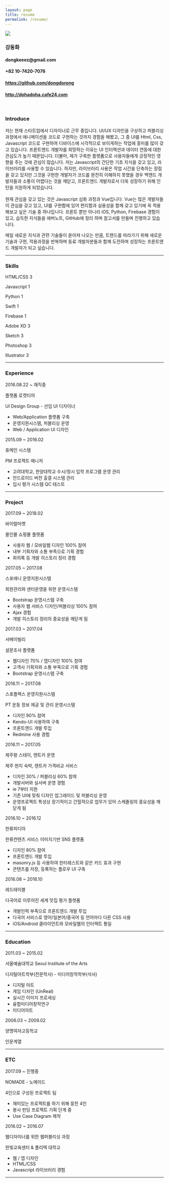 ```yaml
---
layout: page
title: resume
permalink: /resume/
---
```


<img class="col one left" src="/img/prof_pic.jpg">

<div class="myIntro">
    <h3>강동화</h3>
    <h4><i class="fa fa-envelope-square"></i>dongkeeez@gmail.com</h4>
    <h4><i class="fa fa-phone"></i>+82 10-7420-7076</h4>
    <h4><i class="fa fa-github"></i><a href="https://github.com/dongdorong" target="blank">https://github.com/dongdorong</a></h4>
    <h4><i class="fa fa-globe"></i><a href="http://dohadoha.cafe24.com" target="blank">http://dohadoha.cafe24.com</a></h4>
</div>

<br/>

<div class="myTitle">
    <h3>Introduce</h3>
    <p class="myContents">
저는 현재 스타트업에서 디자이너로 근무 중입니다. UI/UX 디자인을 구상하고 퍼블리싱 과정에서 애니메이션을 코드로 구현하는 것까지 경험을 해봤고, 그 중 UI를 
Html, Css, Javascript 코드로 구현하여 디바이스에 시각적으로 보이게하는 작업에 흥미를 많이 갖고 있습니다. 프론트엔드 개발자를 희망하는 이유는 UI 인터렉션과 데이터 연동에 대한 
관심도가 높기 때문입니다. 더불어, 제가 구축한 플랫폼으로 사용자들에게 긍정적인 영향을 주는 것에 관심이 많습니다. 저는 Javascript의 간단한 기초 지식을 갖고 있고, 
라이브러리를 사용할 수 있습니다. 하지만, 라이브러리 사용은 작업 시간을 단축하는 장점을 갖고 있지만 그것을 구현한 개발자가 코드를 완전히 이해하지 못했을 경우 백엔드 
개발자들과 소통이 어렵다는 것을 깨닫고, 프론트엔드 개발자로서 더욱 성장하기 위해 인턴을 지원하게 되었습니다.
    <br/>
    <br/>
현재 관심을 갖고 있는 것은 Javascript 심화 과정과 Vue입니다. Vue는 많은 개발자들이 관심을 갖고 있고, UI를 구현함에 있어 편리함과 실용성을 함께 갖고 있기에 
꼭 적용해보고 싶은 기술 중 하나입니다.
프론트 뿐만 아니라 iOS, Python, Firebase 경험이 있고, 습득한 지식들을 에버노트, GitHub에 정리 하며 참고서를 만들며 진행하고 있습니다. 


매일 새로운 지식과 관련 기술들이 쏟아져 나오는 만큼, 트렌드를 따라가기 위해 새로운 기술과 구현, 적용과정을 반복하며 동료 개발자분들과 함께 도전하며 성장하는 프론트엔드 개발자가 되고 싶습니다.
    </p>
</div>

<hr/>

<div class="myTitle">
    <h3>Skills</h3>
    <div class="col">
    <p class="skill_one">HTML/CSS <span class="skill_num">3</span></p>
    <p class="skill_one">Javascript <span class="skill_num skill_num_03">1</span></p>
    <p class="skill_one">Python <span class="skill_num skill_num_03">1</span></p>
    <p class="skill_one">Swift <span class="skill_num skill_num_03">1</span></p>
    <p class="skill_one">Firebase <span class="skill_num skill_num_03">1</span></p>
    <p class="skill_one">Adobe XD <span class="skill_num">3</span></p>
    <p class="skill_one">Sketch <span class="skill_num">3</span></p>
    <p class="skill_one">Photoshop <span class="skill_num">3</span></p>
    <p class="skill_one">Illustrator <span class="skill_num">3</span></p>
    </div>
</div>

<hr/>

<div class="myTitle">
    <h3>Experience</h3>
    <div class="col">
        <div class="one col left ex_title">2016.08.22 ~ 재직중</div> 
        <div class="two col left ex_contents">
        <p>플랫폼 로캣티어</p>
        <p class="ex_position">UI Design Group - 선임 UI 디자이너</p>
        <ul>
            <li>Web/Application 플랫폼 구축</li>
            <li>운영지원시스템, 퍼블리싱 운영</li>
            <li>Web / Application UI 디자인</li>    
        </ul>
        </div>
    </div>
    <div class="col">
        <div class="one col left ex_title">2015.09 ~ 2016.02</div> 
        <div class="two col left ex_contents">
        <p>휴메인 시스템</p>
        <p class="ex_position">PM 프로젝트 매니저</p>
        <ul>
            <li>고려대학교, 한양대학교 수시/정시 입학 프로그램 운영 관리</li>
            <li>안드로이드 버전 출결 시스템 관리</li>
            <li>입시 평가 시스템 QC 테스트</li>
        </ul>
        </div>
    </div>
</div>

<hr/>


<div class="myTitle">
    <h3>Project</h3>
    <div class="col">
        <div class="one col left ex_title">2017.09 ~ 2018.02</div> 
        <div class="two col left ex_contents">
        <p>바이럴마켓</p>
        <p class="ex_position">몰인몰 쇼핑몰 플랫폼</p>
        <ul>
            <li>사용자 웹 / 모바일웹 디자인 100% 참여</li>
            <li>내부 기획자와 소통 부족으로 기획 경험</li>
            <li>회의록 등 개발 히스토리 정리 경험</li>
        </ul>
        </div>
    </div>
    <div class="col">
        <div class="one col left ex_title">2017.05 ~ 2017.08</div> 
        <div class="two col left ex_contents">
        <p>스포애니 운영지원시스템</p>
        <p class="ex_position">회원관리와 센터운영을 위한 운영시스템</p>
        <ul>
            <li>Bootstrap 운영시스템 구축</li>
            <li>사용자 웹 서비스 디자인/퍼블리싱 100% 참여</li>
            <li>Ajax 경험</li>
            <li>개발 히스토리 정리의 중요성을 깨닫게 됨</li>
        </ul>
        </div>
    </div>
    <div class="col">
        <div class="one col left ex_title">2017.03 ~ 2017.04</div> 
        <div class="two col left ex_contents">
        <p>서베이빌리</p>
        <p class="ex_position">설문조사 플랫폼</p>
        <ul>
            <li>웹디자인 70% / 앱디자인 100% 참여</li>
            <li>고객사 기획자와 소통 부족으로 기획 경험</li>
            <li>Bootstrap 운영시스템 구축</li>
        </ul>
        </div>
    </div>
    <div class="col">
        <div class="one col left ex_title">2016.11 ~ 2017.08</div> 
        <div class="two col left ex_contents">
        <p>스포플렉스 운영지원시스템</p>
        <p class="ex_position">PT 운동 정보 제공 및 관리 운영시스템</p>
        <ul>
            <li>디자인 90% 참여</li>
            <li>Kendo-UI 사용하여 구축</li>
            <li>프론트엔드 개발 투입</li>
            <li>Redmine 사용 경험</li>
        </ul>
        </div>
    </div>
    <div class="col">
        <div class="one col left ex_title">2016.11 ~ 2017.05</div> 
        <div class="two col left ex_contents">
        <p>제주왕 스테이, 렌트카 운영</p>
        <p class="ex_position">제주 현지 숙박, 렌트카 가격비교 서비스</p>
        <ul>
            <li>디자인 30% / 퍼블리싱 60% 참여</li>
            <li>개발서버와 실서버 운영 경험</li>
            <li>ie 7부터 지원</li>
            <li>기존 UI에 맞춰 디자인 업그레이드 및 퍼블리싱 운영</li>
            <li>운영프로젝트 특성상 장기적이고 간헐적으로 업무가 있어 스케줄링의 중요성을 깨닫게 됨</li>
        </ul>
        </div>
    </div>
    <div class="col">
        <div class="one col left ex_title">2016.10 ~ 2016.12</div> 
        <div class="two col left ex_contents">
        <p>한류피디아</p>
        <p class="ex_position">한류컨텐츠 서비스 이미지기반 SNS 플랫폼</p>
        <ul>
            <li>디자인 80% 참여</li>
            <li>프론트엔드 개발 투입</li>
            <li>masonry.js 등 사용하여 핀터레스트와 같은 카드 효과 구현</li> 
            <li>콘텐츠를 저장, 등록하는 플로우 UI 구축</li>
        </ul>
        </div>
    </div>          
    <div class="col">
        <div class="one col left ex_title">2016.08 ~ 2016.10</div> 
        <div class="two col left ex_contents">
        <p>레드테이블</p>
        <p class="ex_position">다국어로 이루어진 세계 맛집 평가 플랫폼</p>
        <ul>
            <li>개발인력 부족으로 프론트엔드 개발 투입</li>
            <li>다국어 서비스로 영어/일본어/중국어 등 언어마다 다른 CSS 사용</li>
            <li>iOS/Android 클라이언트와 모바일웹의 인터렉트 통일</li>    
        </ul>
        </div>
    </div>
</div>

<hr/>


<div class="myTitle">
    <h3>Education</h3>
    <div class="col">
        <div class="one col left ex_title">2011.03 ~ 2015.02</div> 
        <div class="two col left ex_contents">
        <p>서울예술대학교 Seoul Institute of the Arts</p>
        <p class="ex_position">디지털아트학부(전문학사) - 미디어창작학부(석사)</p>
        <ul>
            <li>디지털 아트</li>
            <li>게임 디자인 (UnReal)</li>
            <li>실시간 이미지 프로세싱</li>
            <li>융합미디어창작연구</li>
            <li>미디어아트</li>    
        </ul>
        </div>
    </div>
    <div class="col">
        <div class="one col left ex_title">2006.03 ~ 2009.02</div> 
        <div class="two col left ex_contents">
        <p>양명여자고등학교</p>
        <p class="ex_position">인문계열</p>
        </div>
    </div>
</div>

<hr/>

<div class="myTitle">
    <h3>ETC</h3>
    <div class="col">
        <div class="one col left ex_title">2017.09 ~ 진행중</div> 
        <div class="two col left ex_contents">
        <p>NOMADE - 노메이드</p>
        <p class="ex_position">4인으로 구성된 프로젝트 팀</p>
        <ul>
            <li>재미있는 프로젝트를 하기 위해 뭉친 4인</li>
            <li>봉사 펀딩 프로젝트 기획 단계 중</li>
            <li>Use Case Diagram 제작</li>    
        </ul>
        </div>
    </div>
    <div class="col">
        <div class="one col left ex_title">2016.02 ~ 2016.07</div> 
        <div class="two col left ex_contents">
        <p>웹디자이너를 위한 웹퍼블리싱 과정</p>
        <p class="ex_position">한빛교육센터 & 폴리텍 대학교</p>
        <ul>
            <li>웹 / 앱 디자인</li>
            <li>HTML/CSS</li>
            <li>Javascript 라이브러리 경험</li>    
        </ul>
        </div>
    </div>
</div>

<hr/>

<div class="col three caption">
	
</div>

<span class="contacticon center clearfix">
	<a href="mailto:dongkeeez@gmail.com"><i class="fa fa-envelope-square"></i></a>
	<a href="https://github.com/dongdorong" target="_blank"><i class="fa fa-github-square"></i></a>
	<a href="https://www.linkedin.com/in/dona-kang-2064ba125" target="_blank"><i class="fa fa-linkedin-square"></i></a>
</span>

